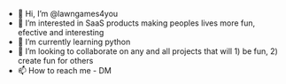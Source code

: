 - 👋 Hi, I’m @lawngames4you
- 👀 I’m interested in SaaS products making peoples lives more fun, efective and interesting 
- 🌱 I’m currently learning python
- 💞️ I’m looking to collaborate on any and all projects that will 1) be fun, 2) create fun for others
- 📫 How to reach me - DM

<!---
lawngames4you/lawngames4you is a ✨ special ✨ repository because its `README.md` (this file) appears on your GitHub profile.
You can click the Preview link to take a look at your changes.
--->
